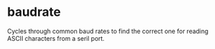 # baudrate
Cycles through common baud rates to find the correct one for reading ASCII characters from a seril port.
